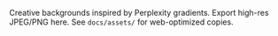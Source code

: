 Creative backgrounds inspired by Perplexity gradients. Export high-res JPEG/PNG here. See `docs/assets/` for web-optimized copies.
